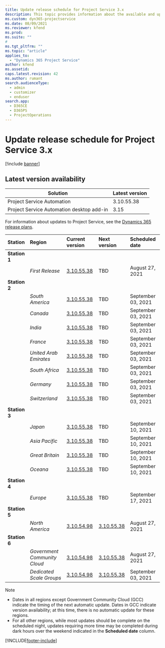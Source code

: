```yaml
---
title: Update release schedule for Project Service 3.x
description: This topic provides information about the available and upcoming releases of Dynamics 365 Project Service Automation.
ms.custom: dyn365-projectservice
ms.date: 08/09/2021
ms.reviewer: kfend
ms.prod:
ms.suite: ""
#
ms.tgt_pltfrm: ""
ms.topic: "article"
applies_to: 
  - "Dynamics 365 Project Service"
author: kfend
ms.assetid: 
caps.latest.revision: 42
ms.author: rumant
search.audienceType: 
  - admin
  - customizer
  - enduser
search.app: 
  - D365CE
  - D365PS
  - ProjectOperations
---
```


# Update release schedule for Project Service 3.x

[!include [banner](../includes/psa-now-project-operations.md)]

## Latest version availability

| Solution  | Latest version |
|-------|----|
| Project Service Automation    | 3.10.55.38 |
| Project Service Automation desktop add-in                | 3.15          |

For information about updates to Project Service, see the [Dynamics 365 release plans](/dynamics365/release-plans/). 

| Station  | Region | Current version | Next version |  Scheduled date
| :---   | :---   | :---   | :---   |:---   |         
|<strong>Station 1</strong> | |  |  | |
| | <i>First Release</i> | [3.10.55.38](whats-new-ur-34.md) | TBD | August 27, 2021
|<strong>Station 2</strong> | |  |  | |
| | <i>South America</i> | [3.10.55.38](whats-new-ur-34.md) | TBD | September 03, 2021
| | <i>Canada</i> | [3.10.55.38](whats-new-ur-34.md) | TBD | September 03, 2021
| | <i>India</i> | [3.10.55.38](whats-new-ur-34.md) | TBD | September 03, 2021
| | <i>France</i> | [3.10.55.38](whats-new-ur-34.md) | TBD | September 03, 2021
| | <i>United Arab Emirates</i> | [3.10.55.38](whats-new-ur-34.md) | TBD | September 03, 2021
| | <i>South Africa</i> | [3.10.55.38](whats-new-ur-34.md) | TBD | September 03, 2021
| | <i>Germany</i> | [3.10.55.38](whats-new-ur-34.md) | TBD | September 03, 2021
| | <i>Switzerland</i> | [3.10.55.38](whats-new-ur-34.md) | TBD | September 03, 2021
|<strong>Station 3</strong> | |  |  | |
| | <i>Japan</i> | [3.10.55.38](whats-new-ur-34.md) | TBD | September 10, 2021
| | <i>Asia Pacific</i> | [3.10.55.38](whats-new-ur-34.md) | TBD | September 10, 2021
| | <i>Great Britain</i> | [3.10.55.38](whats-new-ur-34.md) | TBD | September 10, 2021
| | <i>Oceana</i> | [3.10.55.38](whats-new-ur-34.md) | TBD | September 10, 2021
|<strong>Station 4</strong> | |  |  | |
| | <i>Europe</i> | [3.10.55.38](whats-new-ur-34.md) | TBD | September 17, 2021
|<strong>Station 5</strong> | |  |  | |
| | <i>North America</i> | [3.10.54.98](whats-new-ur-33.md) | [3.10.55.38](whats-new-ur-34.md) | August 27, 2021
|<strong>Station 6</strong> | |  |  | |
| | <i>Government Community Cloud</i> | [3.10.54.98](whats-new-ur-33.md) | [3.10.55.38](whats-new-ur-34.md) | August 27, 2021
| | <i>Dedicated Scale Groups</i> | [3.10.54.98](whats-new-ur-33.md) | [3.10.55.38](whats-new-ur-34.md) | September 03, 2021

>[!Note]
> - Dates in all regions except Government Community Cloud (GCC) indicate the timing of the next automatic update. Dates in GCC indicate version availability; at this time, there is no automatic update for these regions.
> - For all other regions, while most updates should be complete on the scheduled night, updates requiring more time may be completed during dark hours over the weekend indicated in the **Scheduled date** column.


[!INCLUDE[footer-include](../includes/footer-banner.md)]
